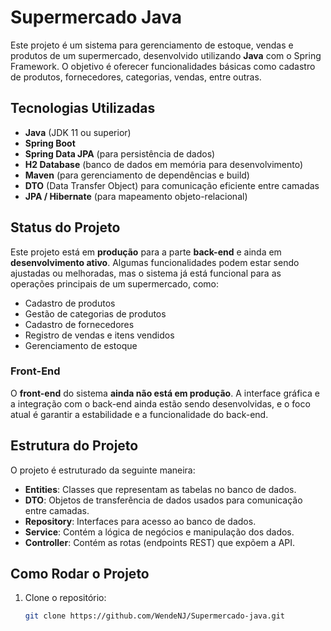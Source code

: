 # Supermercado Java

Este projeto é um sistema para gerenciamento de estoque, vendas e produtos de um supermercado, desenvolvido utilizando **Java** com o Spring Framework. O objetivo é oferecer funcionalidades básicas como cadastro de produtos, fornecedores, categorias, vendas, entre outras.

## Tecnologias Utilizadas

- **Java** (JDK 11 ou superior)
- **Spring Boot**
- **Spring Data JPA** (para persistência de dados)
- **H2 Database** (banco de dados em memória para desenvolvimento)
- **Maven** (para gerenciamento de dependências e build)
- **DTO** (Data Transfer Object) para comunicação eficiente entre camadas
- **JPA / Hibernate** (para mapeamento objeto-relacional)

##  Status do Projeto

Este projeto está em **produção** para a parte **back-end** e ainda em **desenvolvimento ativo**. Algumas funcionalidades podem estar sendo ajustadas ou melhoradas, mas o sistema já está funcional para as operações principais de um supermercado, como:

- Cadastro de produtos
- Gestão de categorias de produtos
- Cadastro de fornecedores
- Registro de vendas e itens vendidos
- Gerenciamento de estoque

###  **Front-End**

O **front-end** do sistema **ainda não está em produção**. A interface gráfica e a integração com o back-end ainda estão sendo desenvolvidas, e o foco atual é garantir a estabilidade e a funcionalidade do back-end.

## Estrutura do Projeto

O projeto é estruturado da seguinte maneira:

- **Entities**: Classes que representam as tabelas no banco de dados.
- **DTO**: Objetos de transferência de dados usados para comunicação entre camadas.
- **Repository**: Interfaces para acesso ao banco de dados.
- **Service**: Contém a lógica de negócios e manipulação dos dados.
- **Controller**: Contém as rotas (endpoints REST) que expõem a API.

##  Como Rodar o Projeto

1. Clone o repositório:

   ```bash
   git clone https://github.com/WendeNJ/Supermercado-java.git
